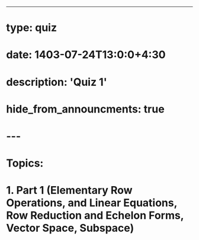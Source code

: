 ---
# type: quiz
# date: 1403-07-24T13:0:0+4:30
# description: 'Quiz 1'
# hide_from_announcments: true
# ---
# **Topics:**
# 1. Part 1 (Elementary Row Operations, and Linear Equations, Row Reduction and Echelon Forms, Vector Space, Subspace)
